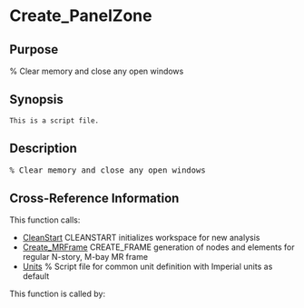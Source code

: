 
<!-- <a name="_top"></a>
<div><a href="../../index.md">Home</a> &gt;  <a href="#">src</a> &gt; <a href="index.md">Other</a> &gt; Create_PanelZone.m</div> -->

<!--<table width="100%"><tr><td align="left"><a href="../../index.md"><img alt="<" border="0" src="../../left.png">&nbsp;Master index</a></td>
<td align="right"><a href="index.md">Index for src\Other&nbsp;<img alt=">" border="0" src="../../right.png"></a></td></tr></table>-->
# Create_PanelZone
<!-- <h1>Create_PanelZone
</h1> -->

## <a name="_name"></a>Purpose

<!-- <h2 id="purpose"><a name="_name"></a>Purpose</h2> -->

% Clear memory and close any open windows

<!-- <div class="box"><strong>% Clear memory and close any open windows</strong></div> -->

## <a name="_synopsis"></a>Synopsis

`This is a script file.` 
## <a name="_description"></a>Description

<pre class="comment">% Clear memory and close any open windows</pre>
<!-- <div class="fragment"><pre class="comment">% Clear memory and close any open windows</pre></div> -->

<!-- crossreference -->
## <a name="_cross"></a>Cross-Reference Information

This function calls:
<ul style="list-style-image:url(../../matlabicon.gif)">
<li><a href="../../src/Utilities/CleanStart" class="code" title="">CleanStart</a>	CLEANSTART initializes workspace for new analysis</li><li><a href="../../src/Utilities/PreProcessing/Create_MRFrame" class="code" title="function Frame = Create_MRFrame (Lbv,Hsv,nsub)">Create_MRFrame</a>	CREATE_FRAME generation of nodes and elements for regular N-story, M-bay MR frame</li><li><a href="../../src/Utilities/Units" class="code" title="">Units</a>	% Script file for common unit definition with Imperial units as default</li></ul>
This function is called by:
<ul style="list-style-image:url(../../matlabicon.gif)">
</ul>
<!-- crossreference -->




<!-- <hr><address>Generated on Wed 08-Jul-2020 17:32:04 by <strong><a href="http://www.artefact.tk/software/matlab/m2html/" title="Matlab Documentation in HTML">m2html</a></strong> &copy; 2005</address> -->